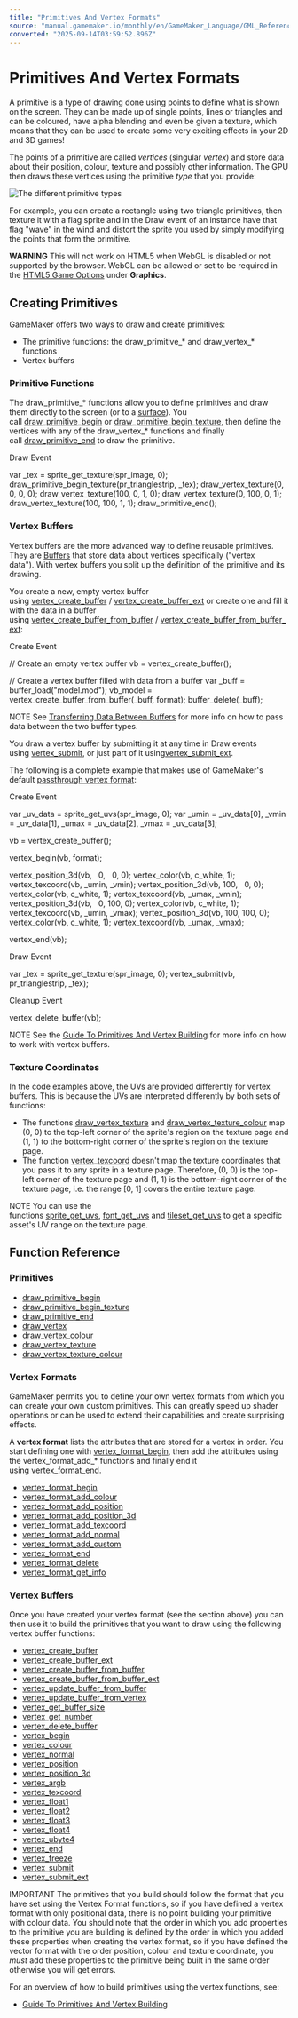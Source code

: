 ```yaml
---
title: "Primitives And Vertex Formats"
source: "manual.gamemaker.io/monthly/en/GameMaker_Language/GML_Reference/Drawing/Primitives/Primitives_And_Vertex_Formats.htm"
converted: "2025-09-14T03:59:52.896Z"
---
```


# Primitives And Vertex Formats

A primitive is a type of drawing done using points to define what is shown on the screen. They can be made up of single points, lines or triangles and can be coloured, have alpha blending and even be given a texture, which means that they can be used to create some very exciting effects in your 2D and 3D games!

The points of a primitive are called _vertices_ (singular _vertex_) and store data about their position, colour, texture and possibly other information. The GPU then draws these vertices using the primitive _type_ that you provide:

![The different primitive types](../../../../assets/Images/Scripting_Reference/GML/Reference/Drawing/primitive_types.png)

For example, you can create a rectangle using two triangle primitives, then texture it with a flag sprite and in the Draw event of an instance have that flag "wave" in the wind and distort the sprite you used by simply modifying the points that form the primitive.

**WARNING** This will not work on HTML5 when WebGL is disabled or not supported by the browser. WebGL can be allowed or set to be required in the [HTML5 Game Options](../../../../Settings/Game_Options/HTML5.md) under **Graphics**.

## Creating Primitives

GameMaker offers two ways to draw and create primitives:

-   The primitive functions: the draw\_primitive\_\* and draw\_vertex\_\* functions
-   Vertex buffers

### Primitive Functions

The draw\_primitive\_\* functions allow you to define primitives and draw them directly to the screen (or to a [surface](../Surfaces/Surfaces.md)). You call [draw\_primitive\_begin](draw_primitive_begin.md) or [draw\_primitive\_begin\_texture](draw_primitive_begin_texture.md), then define the vertices with any of the draw\_vertex\_\* functions and finally call [draw\_primitive\_end](draw_primitive_end.md) to draw the primitive.

Draw Event

var \_tex = sprite\_get\_texture(spr\_image, 0);
draw\_primitive\_begin\_texture(pr\_trianglestrip, \_tex);
draw\_vertex\_texture(0, 0, 0, 0);
draw\_vertex\_texture(100, 0, 1, 0);
draw\_vertex\_texture(0, 100, 0, 1);
draw\_vertex\_texture(100, 100, 1, 1);
draw\_primitive\_end();

### Vertex Buffers

Vertex buffers are the more advanced way to define reusable primitives. They are [Buffers](../../Buffers/Buffers.md) that store data about vertices specifically ("vertex data"). With vertex buffers you split up the definition of the primitive and its drawing.

You create a new, empty vertex buffer using [vertex\_create\_buffer](vertex_create_buffer.md) / [vertex\_create\_buffer\_ext](../../../../../../../GameMaker_Language/GML_Reference/Drawing/Primitives/vertex_create_buffer_ext.md) or create one and fill it with the data in a buffer using [vertex\_create\_buffer\_from\_buffer](vertex_create_buffer_from_buffer.md) / [vertex\_create\_buffer\_from\_buffer\_ext](vertex_create_buffer_from_buffer_ext.md):

Create Event

// Create an empty vertex buffer
vb = vertex\_create\_buffer();

// Create a vertex buffer filled with data from a buffer
var \_buff = buffer\_load("model.mod");
vb\_model = vertex\_create\_buffer\_from\_buffer(\_buff, format);
buffer\_delete(\_buff);

NOTE See [Transferring Data Between Buffers](../../Buffers/Transferring_Data_Between_Buffers.md) for more info on how to pass data between the two buffer types.

You draw a vertex buffer by submitting it at any time in Draw events using [vertex\_submit](../../../../../../../GameMaker_Language/GML_Reference/Drawing/Primitives/vertex_submit.md), or just part of it using[vertex\_submit\_ext](vertex_submit_ext.md).

The following is a complete example that makes use of GameMaker's default [passthrough vertex format](../../../../Additional_Information/Guide_To_Primitives_And_Vertex_Building.md):

Create Event

var \_uv\_data = sprite\_get\_uvs(spr\_image, 0);
var \_umin = \_uv\_data\[0\], \_vmin = \_uv\_data\[1\], \_umax = \_uv\_data\[2\], \_vmax = \_uv\_data\[3\];

vb = vertex\_create\_buffer();

vertex\_begin(vb, format);

vertex\_position\_3d(vb,   0,   0, 0); vertex\_color(vb, c\_white, 1); vertex\_texcoord(vb, \_umin, \_vmin);
vertex\_position\_3d(vb, 100,   0, 0); vertex\_color(vb, c\_white, 1); vertex\_texcoord(vb, \_umax, \_vmin);
vertex\_position\_3d(vb,   0, 100, 0); vertex\_color(vb, c\_white, 1); vertex\_texcoord(vb, \_umin, \_vmax);
vertex\_position\_3d(vb, 100, 100, 0); vertex\_color(vb, c\_white, 1); vertex\_texcoord(vb, \_umax, \_vmax);

vertex\_end(vb);

Draw Event

var \_tex = sprite\_get\_texture(spr\_image, 0);
vertex\_submit(vb, pr\_trianglestrip, \_tex);

Cleanup Event

vertex\_delete\_buffer(vb);

NOTE See the [Guide To Primitives And Vertex Building](../../../../Additional_Information/Guide_To_Primitives_And_Vertex_Building.md) for more info on how to work with vertex buffers.

### Texture Coordinates

In the code examples above, the UVs are provided differently for vertex buffers. This is because the UVs are interpreted differently by both sets of functions:

-   The functions [draw\_vertex\_texture](draw_vertex_texture.md) and [draw\_vertex\_texture\_colour](draw_vertex_texture_colour.md) map (0, 0) to the top-left corner of the sprite's region on the texture page and (1, 1) to the bottom-right corner of the sprite's region on the texture page.
-   The function [vertex\_texcoord](../../../../../../../GameMaker_Language/GML_Reference/Drawing/Primitives/vertex_texcoord.md) doesn't map the texture coordinates that you pass it to any sprite in a texture page. Therefore, (0, 0) is the top-left corner of the texture page and (1, 1) is the bottom-right corner of the texture page, i.e. the range \[0, 1\] covers the entire texture page.

NOTE You can use the functions [sprite\_get\_uvs](../../Asset_Management/Sprites/Sprite_Information/sprite_get_uvs.md), [font\_get\_uvs](../../Asset_Management/Fonts/font_get_uvs.md) and [tileset\_get\_uvs](../../Asset_Management/Tilsets/tileset_get_uvs.md) to get a specific asset's UV range on the texture page.

## Function Reference

### Primitives

-   [draw\_primitive\_begin](draw_primitive_begin.md)
-   [draw\_primitive\_begin\_texture](draw_primitive_begin_texture.md)
-   [draw\_primitive\_end](draw_primitive_end.md)
-   [draw\_vertex](draw_vertex.md)
-   [draw\_vertex\_colour](draw_vertex_colour.md)
-   [draw\_vertex\_texture](draw_vertex_texture.md)
-   [draw\_vertex\_texture\_colour](draw_vertex_texture_colour.md)

### Vertex Formats

GameMaker permits you to define your own vertex formats from which you can create your own custom primitives. This can greatly speed up shader operations or can be used to extend their capabilities and create surprising effects.

A **vertex format** lists the attributes that are stored for a vertex in order. You start defining one with [vertex\_format\_begin](../../../../../../../GameMaker_Language/GML_Reference/Drawing/Primitives/vertex_format_begin.md), then add the attributes using the vertex\_format\_add\_\* functions and finally end it using [vertex\_format\_end](vertex_format_end.md).

-   [vertex\_format\_begin](../../../../../../../GameMaker_Language/GML_Reference/Drawing/Primitives/vertex_format_begin.md)
-   [vertex\_format\_add\_colour](vertex_format_add_colour.md)
-   [vertex\_format\_add\_position](vertex_format_add_position.md)
-   [vertex\_format\_add\_position\_3d](vertex_format_add_position_3d.md)
-   [vertex\_format\_add\_texcoord](vertex_format_add_texcoord.md)
-   [vertex\_format\_add\_normal](vertex_format_add_normal.md)
-   [vertex\_format\_add\_custom](vertex_format_add_custom.md)
-   [vertex\_format\_end](vertex_format_end.md)
-   [vertex\_format\_delete](vertex_format_delete.md)
-   [vertex\_format\_get\_info](vertex_format_get_info.md)

### Vertex Buffers

Once you have created your vertex format (see the section above) you can then use it to build the primitives that you want to draw using the following vertex buffer functions:

-   [vertex\_create\_buffer](vertex_create_buffer.md)
-   [vertex\_create\_buffer\_ext](../../../../../../../GameMaker_Language/GML_Reference/Drawing/Primitives/vertex_create_buffer_ext.md)
-   [vertex\_create\_buffer\_from\_buffer](vertex_create_buffer_from_buffer.md)
-   [vertex\_create\_buffer\_from\_buffer\_ext](vertex_create_buffer_from_buffer_ext.md)
-   [vertex\_update\_buffer\_from\_buffer](../../../../../../../GameMaker_Language/GML_Reference/Drawing/Primitives/vertex_update_buffer_from_buffer.md)
-   [vertex\_update\_buffer\_from\_vertex](vertex_update_buffer_from_vertex.md)
-   [vertex\_get\_buffer\_size](vertex_get_buffer_size.md)
-   [vertex\_get\_number](../../../../../../../GameMaker_Language/GML_Reference/Drawing/Primitives/vertex_get_number.md)
-   [vertex\_delete\_buffer](vertex_delete_buffer.md)
-   [vertex\_begin](vertex_begin.md)
-   [vertex\_colour](vertex_colour.md)
-   [vertex\_normal](vertex_normal.md)
-   [vertex\_position](../../../../../../../GameMaker_Language/GML_Reference/Drawing/Primitives/vertex_position.md)
-   [vertex\_position\_3d](vertex_position_3d.md)
-   [vertex\_argb](vertex_argb.md)
-   [vertex\_texcoord](../../../../../../../GameMaker_Language/GML_Reference/Drawing/Primitives/vertex_texcoord.md)
-   [vertex\_float1](vertex_float1.md)
-   [vertex\_float2](../../../../../../../GameMaker_Language/GML_Reference/Drawing/Primitives/vertex_float2.md)
-   [vertex\_float3](vertex_float3.md)
-   [vertex\_float4](vertex_float4.md)
-   [vertex\_ubyte4](vertex_ubyte4.md)
-   [vertex\_end](vertex_end.md)
-   [vertex\_freeze](../../../../../../../GameMaker_Language/GML_Reference/Drawing/Primitives/vertex_freeze.md)
-   [vertex\_submit](../../../../../../../GameMaker_Language/GML_Reference/Drawing/Primitives/vertex_submit.md)
-   [vertex\_submit\_ext](vertex_submit_ext.md)

IMPORTANT The primitives that you build should follow the format that you have set using the Vertex Format functions, so if you have defined a vertex format with only positional data, there is no point building your primitive with colour data. You should note that the order in which you add properties to the primitive you are building is defined by the order in which you added these properties when creating the vertex format, so if you have defined the vector format with the order position, colour and texture coordinate, you _must_ add these properties to the primitive being built in the same order otherwise you will get errors.

For an overview of how to build primitives using the vertex functions, see:

-   [Guide To Primitives And Vertex Building](../../../../Additional_Information/Guide_To_Primitives_And_Vertex_Building.md)